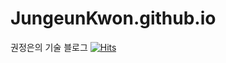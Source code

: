 # JungeunKwon.github.io
권정은의 기술 블로그
[![Hits](https://hits.seeyoufarm.com/api/count/incr/badge.svg?url=https%3A%2F%2Fgithub.com%2FJungeunKwon%2FJungeunKwon.github.io)](https://hits.seeyoufarm.com)
